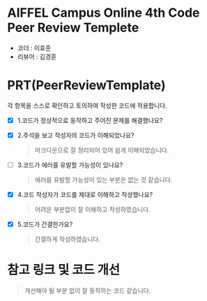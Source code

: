# AIFFEL Campus Online 4th Code Peer Review Templete
- 코더 : 이효준
- 리뷰어 : 김경훈


# PRT(PeerReviewTemplate)
각 항목을 스스로 확인하고 토의하여 작성한 코드에 적용합니다.
- [X] 1.코드가 정상적으로 동작하고 주어진 문제를 해결했나요?
- [X] 2.주석을 보고 작성자의 코드가 이해되었나요?
  > 마크다운으로 잘 정리되어 있어 쉽게 이해되었습니다.
- [ ] 3.코드가 에러를 유발할 가능성이 있나요?
  > 에러를 유발할 가능성이 있는 부분은 없는 것 같습니다.
- [X] 4.코드 작성자가 코드를 제대로 이해하고 작성했나요?
  > 어려운 부분없이 잘 이해하고 작성하였습니다.
- [X] 5.코드가 간결한가요?
  > 간결하게 작성하였습니다.


# 참고 링크 및 코드 개선

> 개선해야 될 부분 없이 잘 동작하는 코드 같습니다.
